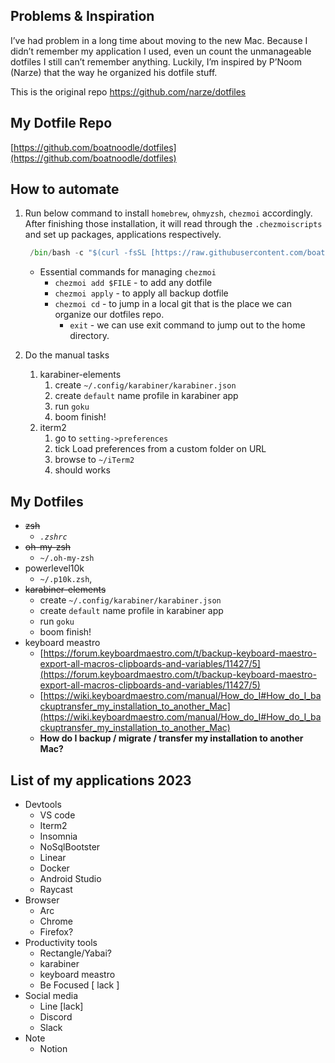 ## Problems & Inspiration

I’ve had problem in a long time about moving to the new Mac. Because I didn’t remember my application I used, even un count the unmanageable dotfiles I still can’t remember anything. Luckily, I’m inspired by P’Noom (Narze) that the way he organized his dotfile stuff. 

This is the original repo https://github.com/narze/dotfiles

## My Dotfile Repo

[https://github.com/boatnoodle/dotfiles](https://github.com/boatnoodle/dotfiles)

## How to automate

1. Run below command to install `homebrew`, `ohmyzsh`, `chezmoi` accordingly. After finishing those installation, it will read through the `.chezmoiscripts`  and set up packages, applications respectively.
    
    ```python
     /bin/bash -c "$(curl -fsSL [https://raw.githubusercontent.com/boatnoodle/dotfiles/main/install.sh](https://raw.githubusercontent.com/boatnoodle/dotfiles/main/install.sh))"
    ```
    
    - Essential commands for managing `chezmoi`
        - `chezmoi add $FILE` - to add any dotfile
        - `chezmoi apply` - to apply all backup dotfile
        - `chezmoi cd` - to jump in a local git that is the place we can organize our dotfiles repo.
            - `exit` - we can use exit command to jump out to the home directory.
2. Do the manual tasks
    1.  karabiner-elements
        1. create `~/.config/karabiner/karabiner.json`
        2. create  `default` name profile in karabiner app 
        3. run `goku` 
        4. boom finish!
    2. iterm2
        1. go to `setting->preferences`
        2. tick Load preferences from a custom folder on URL
        3. browse to `~/iTerm2`
        4. should works

## My Dotfiles

- ~~zsh~~
    - *`.zshrc`*
- ~~oh-my-zsh~~
    - `~/.oh-my-zsh`
- powerlevel10k
    - `~/.p10k.zsh`,
- ~~karabiner-elements~~
    - create `~/.config/karabiner/karabiner.json`
    - create  `default` name profile in karabiner app
    - run `goku`
    - boom finish!
- keyboard meastro
    - [https://forum.keyboardmaestro.com/t/backup-keyboard-maestro-export-all-macros-clipboards-and-variables/11427/5](https://forum.keyboardmaestro.com/t/backup-keyboard-maestro-export-all-macros-clipboards-and-variables/11427/5)
    - [https://wiki.keyboardmaestro.com/manual/How_do_I#How_do_I_backuptransfer_my_installation_to_another_Mac](https://wiki.keyboardmaestro.com/manual/How_do_I#How_do_I_backuptransfer_my_installation_to_another_Mac)
    - ****How do I backup / migrate / transfer my installation to another Mac?****

## List of my applications 2023

- Devtools
    - VS code
    - Iterm2
    - Insomnia
    - NoSqlBootster
    - Linear
    - Docker
    - Android Studio
    - Raycast
- Browser
    - Arc
    - Chrome
    - Firefox?
- Productivity  tools
    - Rectangle/Yabai?
    - karabiner
    - keyboard meastro
    - Be Focused [ lack ]
- Social media
    - Line [lack]
    - Discord
    - Slack
- Note
    - Notion
